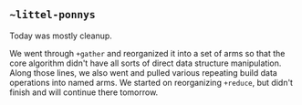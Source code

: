 ## `~littel-ponnys`
Today was mostly cleanup. 

We went through `+gather` and reorganized it into a set of arms so that the core algorithm didn't have all sorts of direct data structure manipulation. Along those lines, we also went and pulled various repeating build data operations into named arms. We started on reorganizing `+reduce`, but didn't finish and will continue there tomorrow.
